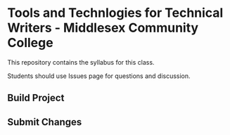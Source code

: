 # Tools and Technlogies for Technical Writers - Middlesex Community College

This repository contains the syllabus for this class.

Students should use Issues page for questions and discussion.

## Build Project

## Submit Changes
